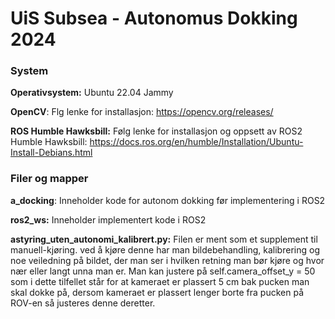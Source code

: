 # UiS Subsea - Autonomus Dokking 2024 #

### System ###

**Operativsystem:** Ubuntu 22.04 Jammy

**OpenCV**: Flg lenke for installasjon: https://opencv.org/releases/

**ROS Humble Hawksbill:** Følg lenke for installasjon og oppsett av ROS2 Humble Hawksbill: https://docs.ros.org/en/humble/Installation/Ubuntu-Install-Debians.html

### Filer og mapper ###

**a_docking**: Inneholder kode for autonom dokking før implementering i ROS2

**ros2_ws:** Inneholder implementert kode i ROS2

**astyring_uten_autonomi_kalibrert.py:**
Filen er ment som et supplement til manuell-kjøring. ved å kjøre denne har man bildebehandling, kalibrering og noe veiledning på bildet, der man ser i hvilken retning man bør kjøre og hvor nær eller langt unna man er.
Man kan justere på self.camera_offset_y = 50 som i dette tilfellet står for at kameraet er plassert 5 cm bak pucken man skal dokke på, dersom kameraet er plassert lenger borte fra pucken på ROV-en så justeres denne deretter.
